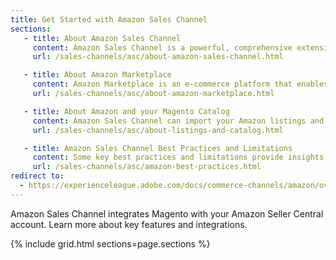 ```yaml
---
title: Get Started with Amazon Sales Channel
sections:
   - title: About Amazon Sales Channel
     content: Amazon Sales Channel is a powerful, comprehensive extension that integrates Magento with your Amazon Seller Central account. With this extension, you can create a centralized product catalog and manage your Amazon listings, orders, and fulfillment in Magento.
     url: /sales-channels/asc/about-amazon-sales-channel.html

   - title: About Amazon Marketplace
     content: Amazon Marketplace is an e-commerce platform that enables third-party sellers to sell new or used products. Listing products on the Amazon Marketplace, third-party sellers gain access to Amazon's world-wide customer base.
     url: /sales-channels/asc/about-amazon-marketplace.html

   - title: About Amazon and your Magento Catalog
     content: Amazon Sales Channel can import your Amazon listings and continually sync with your Magento catalog. After your Magento catalog is synced, you have a single, centralized catalog of products that can be listed to both your Magento stores and to your Amazon Central Seller account.
     url: /sales-channels/asc/about-listings-and-catalog.html

   - title: Amazon Sales Channel Best Practices and Limitations
     content: Some key best practices and limitations provide insights for features and integrations.
     url: /sales-channels/asc/amazon-best-practices.html
redirect to:
  - https://experienceleague.adobe.com/docs/commerce-channels/amazon/overview.html
---
```


Amazon Sales Channel integrates Magento with your Amazon Seller Central account. Learn more about key features and integrations.

{% include grid.html sections=page.sections %}